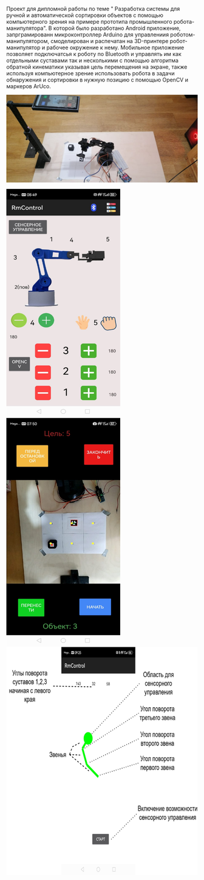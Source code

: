 Проект для дипломной работы по теме " Разработка системы для ручной и автоматической
 сортировки объектов с помощью компьютерного зрения на
 примере прототипа промышленного робота-манипулятора". В которой было разработано Android приложение, запрграмированн микроконтроллер Arduino для управлениия роботом-манипулятором, смоделирован и распечатан на 3D-принтере робот-манипулятор и рабочее окружение к нему. Мобильное приложение позволяет подключатсья к роботу по Bluetooth и управлять им как отдельными суставами так и несколькими с помощью алгоритма обратной кинематики указывая цель перемещения на экране, также используя компьютерное зрение использовать робота в задачи обнаружения и сортировки в нужную позицию с помощью OpenCV и маркеров ArUco.

![Готовый проект](https://github.com/userRr423/RobotManipulatorControll_with_OpenCV/blob/main/robot.jpg?raw=true)


<img src="https://github.com/userRr423/RobotManipulatorControll_with_OpenCV/blob/main/main.jpg?raw=true" alt="Описание изображения" width="300" height="600"/>

<img src="https://github.com/userRr423/RobotManipulatorControll_with_OpenCV/blob/main/computer_vision.jpg?raw=true" alt="Описание изображения" width="300" height="600"/>

<img src="https://github.com/userRr423/RobotManipulatorControll_with_OpenCV/blob/main/sensor_controll.png?raw=true" alt="Описание изображения" width="700" height="600"/>


